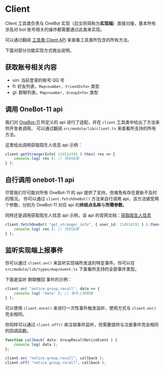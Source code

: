 # Client

Client 工具类负责与 OneBot 实现（后文将简称为**实现端**）直接对接，基本所有涉及对 bot 账号相关的操作都需要通过此类来实现。

可以通过翻阅 [工具类 Client API](../../api/global/client.md) 来查看工具类所包含的所有方法。

下面对部分功能实现方式做出说明。

## 获取账号相关内容

* uin: 当前登录的账号 QQ 号
* fl: 好友列表，`Map<number, FriendInfo>` 类型
* gl: 群聊列表，`Map<number, GroupInfo>` 类型

## 调用 OneBot-11 api

我们对 [OneBot-11](https://github.com/botuniverse/onebot-11/blob/master/api/README.md) 所定义的 api 进行了适配，并在 `client` 工具类中给出了方法来供开发者调用。 可以通过翻阅 `src/module/lib/client.ts` 来查看所支持的所有方法。

这里给出调用获取陌生人信息 api 示例：

```ts
client.getStrangerInfo( 114514191 ).then( res => {
    console.log( res ); // 得到结果
} );
```

## 自行调用 onebot-11 api

尽管我们尽可能对所有 OneBot-11 的 api 提供了支持，但难免有存在更新不及时的情况。
你可以通过 `client.fetchOneBot()` 方法来自行调用 api，该方法接受两个参数，分别为 OneBot-11 对应 api 的**终结点名称**与**所需参数**。

同样还是调用获取陌生人信息 api 示例，该 api 的官网文档：[获取陌生人信息](https://github.com/botuniverse/onebot-11/blob/master/api/public.md#get_stranger_info-%E8%8E%B7%E5%8F%96%E9%99%8C%E7%94%9F%E4%BA%BA%E4%BF%A1%E6%81%AF)

```ts
client.fetchOneBot( "get_stranger_info", { user_id: 114514191 } ).then( res => {
    console.log( res ); // 得到结果
} );
```

## 监听实现端上报事件

你可以通过 `client.on()` 来监听实现端所发送的特定事件。你可以在 `src/module/lib/types/map/event.ts` 下查看所支持的全部事件类型。

下面是监听 群聊撤回 事件的示例：

```ts
client.on( "notice.group.recall", data => {
    console.log( "data" ); // 事件上报数据
} );
```

可以使用 `client.once()` 来进行一次性事件触发监听，使用方式与 `client.on()` 完全相同。

你同样可以通过 `client.off()` 来注销事件监听，但需要提供与注册事件完全相同的回调函数。

```ts
function callback( data: GroupRecallNoticeEvent ) {
    console.log( data );
};

client.on( "notice.group.recall", callback );
client.off( "notice.group.recall", callback );
```
